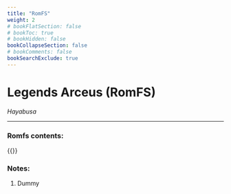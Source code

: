 ```yaml
---
title: "RomFS"
weight: 2
# bookFlatSection: false
# bookToc: true
# bookHidden: false
bookCollapseSection: false
# bookComments: false
bookSearchExclude: true
---
```

# Legends Arceus (RomFS)

*Hayabusa*

------------------------------

### Romfs contents:

{{<csv-to-markdown file="data/hayabusa/romfs.csv">}}

### Notes:
1. Dummy